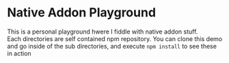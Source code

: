 # Native Addon Playground
This is a personal playground hwere I fiddle with native addon stuff.  
Each directories are self contained npm repository. You can clone this demo and go inside of the sub directories, and execute `npm install` to see these in action
